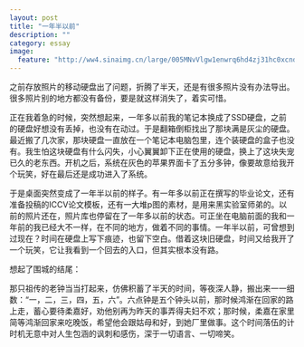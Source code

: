 ```yaml
---
layout: post
title: "一年半以前"
description: ""
category: essay 
image:
  feature: "http://ww4.sinaimg.cn/large/005MNvVlgw1enwrq6hd4zj31hc0xcnd0.jpg"
---
```

之前存放照片的移动硬盘出了问题，折腾了半天，还是有很多照片没有办法导出。很多照片别的地方都没有备份，要是就这样消失了，着实可惜。

正在我着急的时候，突然想起来，一年多以前我的笔记本换成了SSD硬盘，之前的硬盘好想没有丢掉，也没有在动过。于是翻箱倒柜找出了那块满是灰尘的硬盘。最近搬了几次家，那块硬盘一直放在一个笔记本电脑包里，连个装硬盘的盒子也没有。我生怕这块硬盘有什么闪失，小心翼翼卸下正在使用的硬盘，换上了这块失宠已久的老东西。开机之后，系统在灰色的苹果界面卡了五分多钟，像要故意给我开个玩笑，好在最后还是成功进入了系统。

于是桌面突然变成了一年半以前的样子。有一年多以前正在撰写的毕业论文，还有准备投稿的ICCV论文模板，还有一大堆p图的素材，是用来黑实验室师弟的。以前的照片还在，照片库也停留在了一年多以前的状态。可正坐在电脑前面的我和一年前的我已经大不一样，在不同的地方，做着不同的事情。一年半以前，可曾想到过现在？时间在硬盘上写下痕迹，也留下空白。借着这块旧硬盘，时间又给我开了一个玩笑，它让我看到一个回去的入口，但其实根本没有路。

想起了围城的结尾：
	
那只祖传的老钟当当打起来，仿佛积蓄了半天的时间，等夜深人静，搬出来一一细数：“一，二，三，四，五，六”。六点钟是五个钟头以前，那时候鸿渐在回家的路上走，蓄心要待柔嘉好，劝他别再为昨天的事弄得夫妇不欢；那时候，柔嘉在家里简等鸿渐回家来吃晚饭，希望他会跟姑母和好，到她厂里做事。这个时间落伍的计时机无意中对人生包涵的讽刺和感伤，深于一切语言、一切啼笑。 
